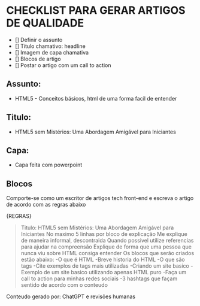 # CHECKLIST PARA GERAR ARTIGOS DE QUALIDADE

- [] Definir o assunto
- [] Titulo chamativo: headline
- [] Imagem de capa chamativa
- [] Blocos de artigo
- [] Postar o artigo com um call to action

## Assunto:
- HTML5 - Conceitos básicos, html de uma forma facil de entender

## Titulo: 
- HTML5 sem Mistérios: Uma Abordagem Amigável para Iniciantes

## Capa:
- Capa feita com powerpoint

## Blocos
Comporte-se como um escritor de artigos tech front-end e escreva o artigo de acordo com as regras abaixo

{REGRAS}
>Titulo: HTML5 sem Mistérios: Uma Abordagem Amigável para Iniciantes
>No maximo 5 linhas por bloco de explicação
>Me explique de maneira informal, descontraida
>Quando possivel utilize referencias para ajudar na compreensão
>Explique de forma que uma pessoa que nunca viu sobre HTML consiga entender
>Os blocos que serão criados estão abaixo:
-O que é HTML
-Breve historia do HTML
-O que são tags
   -Cite exemplos de tags mais utilizadas
-Criando um site basico
   -Exemplo de um site basico utilizando apenas HTML puro
-Faça um call to action para minhas redes sociais
-3 hashtags que façam sentido de acordo com o conteudo

Conteudo gerado por: ChatGPT e revisões humanas